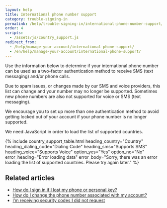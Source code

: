 ```yaml
---
layout: help
title: International phone number support
category: trouble-signing-in
permalink: /help/trouble-signing-in/international-phone-number-support/
order: 4
scripts:
  - /assets/js/country_support.js
redirect_from:
  - /help/manage-your-account/international-phone-support/
  - /en/help/manage-your-account/international-phone-support/
---
```


Use the information below to determine if your international phone number can be used as a two-factor authentication method to receive SMS (text messaging) and/or phone calls.

Due to spam issues, or changes made by our SMS and voice providers, this list can change and your number may no longer be supported. Sometimes new phone numbers are also not supported for voice or SMS (text messaging).

We encourage you to set up more than one authentication method to avoid getting locked out of your account if your phone number is no longer supported.

<noscript>
  We need JavaScript in order to load the list of supported countries.
</noscript>

{% include country_support_table.html
           heading_country="Country"
           heading_dialing_code="Dialing Code"
           heading_sms="Supports SMS"
           heading_voice="Supports Voice"
           option_yes="Yes"
           option_no="No"
           error_heading="Error loading data"
           error_body="Sorry, there was an error loading the list of supported countries. Please try again later." %}

## Related articles

* [How do I sign in if I lost my phone or personal key?](#)
* [How do I change the phone number associated with my account?](#)
* [I’m receiving security codes I did not request](#)
